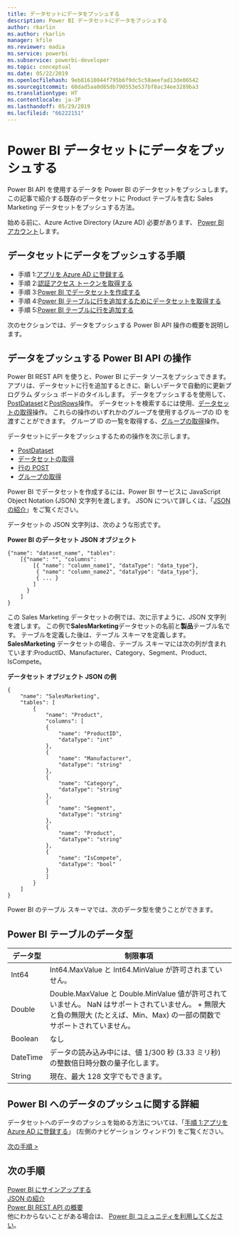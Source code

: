 ```yaml
---
title: データセットにデータをプッシュする
description: Power BI データセットにデータをプッシュする
author: rkarlin
ms.author: rkarlin
manager: kfile
ms.reviewer: madia
ms.service: powerbi
ms.subservice: powerbi-developer
ms.topic: conceptual
ms.date: 05/22/2019
ms.openlocfilehash: 9eb81610044f795b6f9dc5c58aeefad13de06542
ms.sourcegitcommit: 60dad5aa0d85db790553e537bf8ac34ee3289ba3
ms.translationtype: HT
ms.contentlocale: ja-JP
ms.lasthandoff: 05/29/2019
ms.locfileid: "66222151"
---
```

# <a name="push-data-into-a-power-bi-dataset"></a>Power BI データセットにデータをプッシュする

Power BI API を使用するデータを Power BI のデータセットをプッシュします。 この記事で紹介する既存のデータセットに Product テーブルを含む Sales Marketing データセットをプッシュする方法。

始める前に、Azure Active Directory (Azure AD) 必要があります、 [Power BI アカウント](create-an-azure-active-directory-tenant.md)します。

## <a name="steps-to-push-data-into-a-dataset"></a>データセットにデータをプッシュする手順

* 手順 1:[アプリを Azure AD に登録する](walkthrough-push-data-register-app-with-azure-ad.md)
* 手順 2:[認証アクセス トークンを取得する](walkthrough-push-data-get-token.md)
* 手順 3:[Power BI でデータセットを作成する](walkthrough-push-data-create-dataset.md)
* 手順 4:[Power BI テーブルに行を追加するためにデータセットを取得する](walkthrough-push-data-get-datasets.md)
* 手順 5:[Power BI テーブルに行を追加する](walkthrough-push-data-add-rows.md)

次のセクションでは、データをプッシュする Power BI API 操作の概要を説明します。

## <a name="power-bi-api-operations-to-push-data"></a>データをプッシュする Power BI API の操作

Power BI REST API を使うと、Power BI にデータ ソースをプッシュできます。 アプリは、データセットに行を追加するときに、新しいデータで自動的に更新プログラム ダッシュ ボードのタイルします。 データをプッシュするを使用して、 [PostDataset](https://docs.microsoft.com/rest/api/power-bi/pushdatasets/datasets_postdataset)と[PostRows](https://docs.microsoft.com/rest/api/power-bi/pushdatasets/datasets_postrows)操作。 データセットを検索するには使用、[データセットの取得](https://docs.microsoft.com/rest/api/power-bi/datasets/getdatasets)操作。 これらの操作のいずれかのグループを使用するグループの ID を渡すことができます。 グループ ID の一覧を取得する、[グループの取得](https://docs.microsoft.com/rest/api/power-bi/groups/getgroups)操作。

データセットにデータをプッシュするための操作を次に示します。

* [PostDataset](https://docs.microsoft.com/rest/api/power-bi/pushdatasets/datasets_postdataset)
* [データセットの取得](https://docs.microsoft.com/rest/api/power-bi/datasets/getdatasets)
* [行の POST](https://docs.microsoft.com/rest/api/power-bi/pushdatasets/datasets_postrows)
* [グループの取得](https://docs.microsoft.com/rest/api/power-bi/groups/getgroups)

Power BI でデータセットを作成するには、Power BI サービスに JavaScript Object Notation (JSON) 文字列を渡します。 JSON について詳しくは、「[JSON の紹介](http://json.org/)」をご覧ください。

データセットの JSON 文字列は、次のような形式です。

**Power BI のデータセット JSON オブジェクト**

    {"name": "dataset_name", "tables":
        [{"name": "", "columns":
            [{ "name": "column_name1", "dataType": "data_type"},
             { "name": "column_name2", "dataType": "data_type"},
             { ... }
            ]
          }
        ]
    }

この Sales Marketing データセットの例では、次に示すように、JSON 文字列を渡します。 この例で**SalesMarketing**データセットの名前と**製品**テーブル名です。 テーブルを定義した後は、テーブル スキーマを定義します。 **SalesMarketing** データセットの場合、テーブル スキーマには次の列が含まれています:ProductID、Manufacturer、Category、Segment、Product、IsCompete。

**データセット オブジェクト JSON の例**

    {
        "name": "SalesMarketing",
        "tables": [
            {
                "name": "Product",
                "columns": [
                {
                    "name": "ProductID",
                    "dataType": "int"
                },
                {
                    "name": "Manufacturer",
                    "dataType": "string"
                },
                {
                    "name": "Category",
                    "dataType": "string"
                },
                {
                    "name": "Segment",
                    "dataType": "string"
                },
                {
                    "name": "Product",
                    "dataType": "string"
                },
                {
                    "name": "IsCompete",
                    "dataType": "bool"
                }
                ]
            }
        ]
    }

Power BI のテーブル スキーマでは、次のデータ型を使うことができます。

## <a name="power-bi-table-data-types"></a>Power BI テーブルのデータ型

| **データ型** | **制限事項** |
| --- | --- |
| Int64 |Int64.MaxValue と Int64.MinValue が許可されまていせん。 |
| Double |Double.MaxValue と Double.MinValue 値が許可されていません。 NaN はサポートされていません。 + 無限大と負の無限大 (たとえば、Min、Max) の一部の関数でサポートされていません。 |
| Boolean |なし |
| DateTime |データの読み込み中には、値 1/300 秒 (3.33 ミリ秒) の整数倍日時分数の量子化します。 |
| String |現在、最大 128 文字でもできます。 |

## <a name="learn-more-about-pushing-data-into-power-bi"></a>Power BI へのデータのプッシュに関する詳細

データセットへのデータのプッシュを始める方法については、「[手順 1:アプリを Azure AD に登録する](walkthrough-push-data-register-app-with-azure-ad.md)」 (左側のナビゲーション ウィンドウ) をご覧ください。

[次の手順 >](walkthrough-push-data-register-app-with-azure-ad.md)

## <a name="next-steps"></a>次の手順

[Power BI にサインアップする](create-an-azure-active-directory-tenant.md)  
[JSON の紹介](http://json.org/)  
[Power BI REST API の概要](overview-of-power-bi-rest-api.md)  
他にわからないことがある場合は、 [Power BI コミュニティを利用してください](http://community.powerbi.com/)。